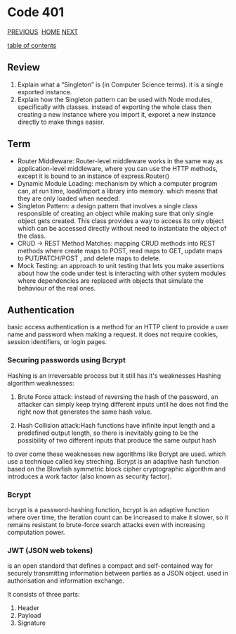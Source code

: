 # Code 401

[PREVIOUS](https://dinaalsaid.github.io/code401reading/class-10) &nbsp;[HOME](https://dinaalsaid.github.io/reading-notes/)&nbsp;[NEXT](https://dinaalsaid.github.io/code401reading/class-12)

[table of contents](https://dinaalsaid.github.io/code401reading/)

## Review

1. Explain what a “Singleton” is (in Computer Science terms).
it is a single exported instance.
2. Explain how the Singleton pattern can be used with Node modules, specifically with classes.
instead of exporting the whole class then creating a new instance where you import it, exporet a new instance directly to make things easier.

## Term

* Router Middleware: Router-level middleware works in the same way as application-level middleware, where you can use the HTTP methods, except it is bound to an instance of express.Router()
* Dynamic Module Loading: mechanism by which a computer program can, at run time, load/import a library into memory. which means that they are only loaded when needed.
* Singleton Pattern: a design pattern that involves a single class responsible of creating an object while making sure that only single object gets created. This class provides a way to access its only object which can be accessed directly without need to instantiate the object of the class.
* CRUD -> REST Method Matches: mapping CRUD methods into REST methods  where create maps to POST, read maps to GET, update maps to PUT/PATCH/POST , and delete maps to delete.
* Mock Testing: an approach to unit testing that lets you make assertions about how the code under test is interacting with other system modules where dependencies are replaced with objects that simulate the behaviour of the real ones.

## Authentication

basic access authentication is a method for an HTTP client to provide a user name and password when making a request.
it does not require cookies, session identifiers, or login pages.

### Securing passwords using Bcrypt

Hashing is an irreversable process but it still has it's weaknesses
Hashing algorithm weaknesses:

1. Brute Force attack: instead of reversing the hash of the password, an attacker can simply keep trying different inputs until he does not find the right now that generates the same hash value.

2. Hash Collision attack:Hash functions have infinite input length and a predefined output length, so there is inevitably going to be the possibility of two different inputs that produce the same output hash

to over come these weaknesses new agorithms like Bcrypt are used. which use a technique called key streching.
Bcrypt is an adaptive hash function based on the Blowfish symmetric block cipher cryptographic algorithm and introduces a work factor (also known as security factor).

### Bcrypt

bcrypt is a password-hashing function, bcrypt is an adaptive function where over time, the iteration count can be increased to make it slower, so it remains resistant to brute-force search attacks even with increasing computation power.

### JWT (JSON web tokens)

is an open standard that defines a compact and self-contained way for securely transmitting information between parties as a JSON object. used in authorisation and information exchange.

It consists of three parts:

1. Header
2. Payload
3. Signature

